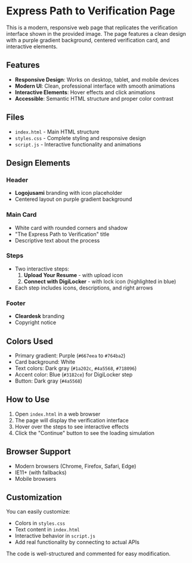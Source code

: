 # Express Path to Verification Page

This is a modern, responsive web page that replicates the verification interface shown in the provided image. The page features a clean design with a purple gradient background, centered verification card, and interactive elements.

## Features

- **Responsive Design**: Works on desktop, tablet, and mobile devices
- **Modern UI**: Clean, professional interface with smooth animations
- **Interactive Elements**: Hover effects and click animations
- **Accessible**: Semantic HTML structure and proper color contrast

## Files

- `index.html` - Main HTML structure
- `styles.css` - Complete styling and responsive design
- `script.js` - Interactive functionality and animations

## Design Elements

### Header
- **Logojusami** branding with icon placeholder
- Centered layout on purple gradient background

### Main Card
- White card with rounded corners and shadow
- "The Express Path to Verification" title
- Descriptive text about the process

### Steps
- Two interactive steps:
  1. **Upload Your Resume** - with upload icon
  2. **Connect with DigiLocker** - with lock icon (highlighted in blue)
- Each step includes icons, descriptions, and right arrows

### Footer
- **Cleardesk** branding
- Copyright notice

## Colors Used

- Primary gradient: Purple (`#667eea` to `#764ba2`)
- Card background: White
- Text colors: Dark gray (`#1a202c`, `#4a5568`, `#718096`)
- Accent color: Blue (`#3182ce`) for DigiLocker step
- Button: Dark gray (`#4a5568`)

## How to Use

1. Open `index.html` in a web browser
2. The page will display the verification interface
3. Hover over the steps to see interactive effects
4. Click the "Continue" button to see the loading simulation

## Browser Support

- Modern browsers (Chrome, Firefox, Safari, Edge)
- IE11+ (with fallbacks)
- Mobile browsers

## Customization

You can easily customize:
- Colors in `styles.css`
- Text content in `index.html`
- Interactive behavior in `script.js`
- Add real functionality by connecting to actual APIs

The code is well-structured and commented for easy modification.